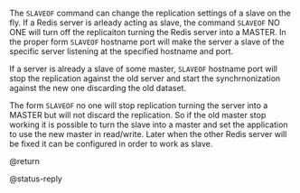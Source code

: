

The `SLAVEOF` command can change the replication settings of a slave on the fly.
If a Redis server is arleady acting as slave, the command `SLAVEOF` NO ONE
will turn off the replicaiton turning the Redis server into a MASTER.
In the proper form `SLAVEOF` hostname port will make the server a slave of the
specific server listening at the specified hostname and port.

If a server is already a slave of some master, `SLAVEOF` hostname port will
stop the replication against the old server and start the synchrnonization
against the new one discarding the old dataset.

The form `SLAVEOF` no one will stop replication turning the server into a
MASTER but will not discard the replication. So if the old master stop working
it is possible to turn the slave into a master and set the application to
use the new master in read/write. Later when the other Redis server will be
fixed it can be configured in order to work as slave.

@return

@status-reply



[1]: /p/redis/wiki/ReplyTypes